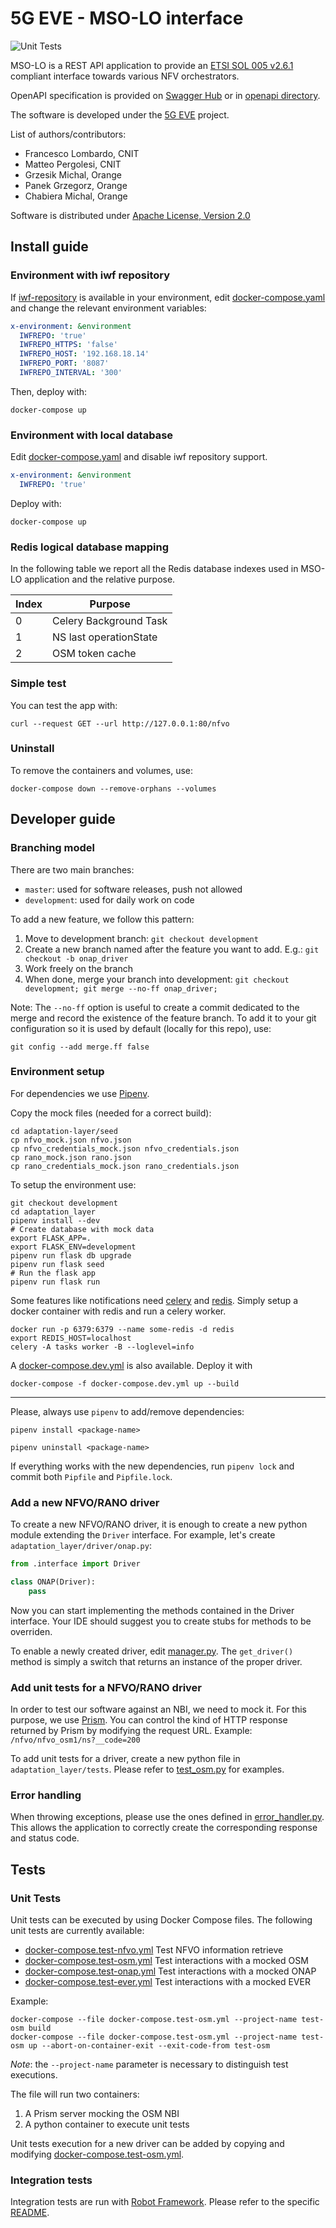 
# 5G EVE - MSO-LO interface

![Unit Tests](https://github.com/5GEVE/mso-lo/workflows/Unit%20Tests/badge.svg)

MSO-LO is a REST API application to provide an
[ETSI SOL 005 v2.6.1](https://www.etsi.org/deliver/etsi_gs/NFV-SOL/001_099/001/02.06.01_60/gs_NFV-SOL001v020601p.pdf)
compliant interface towards various NFV orchestrators.

OpenAPI specification is provided on [Swagger Hub](https://app.swaggerhub.com/apis/zvfvrv/MSO-LO-new/) or in
[openapi directory](openapi).

The software is developed under the [5G EVE](https://www.5g-eve.eu/) project.

List of authors/contributors:

-   Francesco Lombardo, CNIT
-   Matteo Pergolesi, CNIT
-   Grzesik Michal, Orange
-   Panek Grzegorz, Orange
-   Chabiera Michal, Orange

Software is distributed under [Apache License, Version 2.0](http://www.apache.org/licenses/LICENSE-2.0)

## Install guide

### Environment with iwf repository

If [iwf-repository](https://github.com/5GEVE/iwf-repository) is available in your environment,
edit [docker-compose.yaml](docker-compose.yml) and change the relevant environment variables:
```yaml
x-environment: &environment
  IWFREPO: 'true'
  IWFREPO_HTTPS: 'false'
  IWFREPO_HOST: '192.168.18.14'
  IWFREPO_PORT: '8087'
  IWFREPO_INTERVAL: '300'
```

Then, deploy with:
```shell script
docker-compose up
```

### Environment with local database

Edit [docker-compose.yaml](docker-compose.yml) and disable iwf repository support.
```yaml
x-environment: &environment
  IWFREPO: 'true'
```

Deploy with:
```shell script
docker-compose up
```

### Redis logical database mapping

In the following table we report all the Redis database indexes used in MSO-LO application and the relative purpose.

| Index | Purpose                |
| ----- | ---------------------- |
| 0     | Celery Background Task |
| 1     | NS last operationState |
| 2     | OSM token cache        |

### Simple test

You can test the app with:

```shell script
curl --request GET --url http://127.0.0.1:80/nfvo
```

### Uninstall

To remove the containers and volumes, use:

```shell script
docker-compose down --remove-orphans --volumes
```

## Developer guide

### Branching model

There are two main branches:

-   `master`: used for software releases, push not allowed
-   `development`: used for daily work on code

To add a new feature, we follow this pattern:

1. Move to development branch: `git checkout development`
2. Create a new branch named after the feature you want to add. E.g.:
   `git checkout -b onap_driver`
3. Work freely on the branch
4. When done, merge your branch into development:
   `git checkout development; git merge --no-ff onap_driver;`

Note: The `--no-ff` option is useful to create a commit dedicated to the merge
and record the existence of the feature branch.
To add it to your git configuration so it is used by default (locally for this
repo), use:

```shell script
git config --add merge.ff false
```

### Environment setup

For dependencies we use [Pipenv](https://pipenv.readthedocs.io/en/latest/).

Copy the mock files (needed for a correct build):

```shell script
cd adaptation-layer/seed
cp nfvo_mock.json nfvo.json
cp nfvo_credentials_mock.json nfvo_credentials.json
cp rano_mock.json rano.json
cp rano_credentials_mock.json rano_credentials.json
```

To setup the environment use:
```shell script
git checkout development
cd adaptation_layer
pipenv install --dev
# Create database with mock data
export FLASK_APP=.
export FLASK_ENV=development
pipenv run flask db upgrade
pipenv run flask seed
# Run the flask app
pipenv run flask run
```

Some features like notifications need [celery](https://docs.celeryproject.org/en/stable/index.html) and
[redis](https://redislabs.com/).
Simply setup a docker container with redis and run a celery worker.

```shell script
docker run -p 6379:6379 --name some-redis -d redis
export REDIS_HOST=localhost
celery -A tasks worker -B --loglevel=info
```

A [docker-compose.dev.yml](docker-compose.dev.yml) is also available.
Deploy it with
```shell script
docker-compose -f docker-compose.dev.yml up --build
```

---

Please, always use `pipenv` to add/remove dependencies:

```shell script
pipenv install <package-name>

pipenv uninstall <package-name>
```

If everything works with the new dependencies, run `pipenv lock` and commit
both `Pipfile` and `Pipfile.lock`.

### Add a new NFVO/RANO driver

To create a new NFVO/RANO driver, it is enough to create a new python module
extending the `Driver` interface.
For example, let's create `adaptation_layer/driver/onap.py`:

``` python
from .interface import Driver

class ONAP(Driver):
    pass
```

Now you can start implementing the methods contained in the Driver interface.
Your IDE should suggest you to create stubs for methods to be overriden.

To enable a newly created driver, edit [manager.py](adaptation_layer/driver/manager.py).
The `get_driver()` method is simply a switch that returns an instance of the
proper driver.

### Add unit tests for a NFVO/RANO driver

In order to test our software against an NBI, we need to mock it.
For this purpose, we use [Prism](https://stoplight.io/open-source/prism/).
You can control the kind of HTTP response returned by Prism by modifying the request URL.
Example: `/nfvo/nfvo_osm1/ns?__code=200`

To add unit tests for a driver, create a new python file in `adaptation_layer/tests`.
Please refer to [test_osm.py](/adaptation_layer/tests/test_osm.py) for examples.

### Error handling

When throwing exceptions, please use the ones defined in [error_handler.py](adaptation_layer/error_handler.py).
This allows the application to correctly create the corresponding response and
status code.

## Tests

### Unit Tests

Unit tests can be executed by using Docker Compose files.
The following unit tests are currently available:

-   [docker-compose.test-nfvo.yml](docker-compose.test-nfvo.yml) Test NFVO information retrieve
-   [docker-compose.test-osm.yml](docker-compose.test-osm.yml) Test interactions with a mocked OSM
-   [docker-compose.test-onap.yml](docker-compose.test-onap.yml) Test interactions with a mocked ONAP
-   [docker-compose.test-ever.yml](docker-compose.test-ever.yml) Test interactions with a mocked EVER

Example:

```shell script
docker-compose --file docker-compose.test-osm.yml --project-name test-osm build
docker-compose --file docker-compose.test-osm.yml --project-name test-osm up --abort-on-container-exit --exit-code-from test-osm
```

_Note_: the `--project-name` parameter is necessary to distinguish test executions.

The file will run two containers:

1. A Prism server mocking the OSM NBI
2. A python container to execute unit tests

Unit tests execution for a new driver can be added by copying and modifying
[docker-compose.test-osm.yml](docker-compose.test-osm.yml).

### Integration tests

Integration tests are run with [Robot Framework](https://robotframework.org/).
Please refer to the specific [README](./adaptation_layer/robotframework/README.md).
